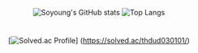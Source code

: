 <div align="center">
  
  ![Soyoung's GitHub stats](https://github-readme-stats.vercel.app/api?username=place0&show_icons=true&theme=noctis_minimus)
  ![Top Langs](https://github-readme-stats.vercel.app/api/top-langs/?username=place0&layout=compact&theme=noctis_minimus)
  
  #
  [![Solved.ac Profile](http://mazassumnida.wtf/api/v2/generate_badge?boj=thdud030101)]
  (https://solved.ac/thdud030101/)
  
</div>
